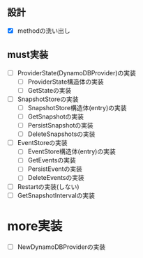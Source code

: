 ## 設計
- [x] methodの洗い出し

## must実装
- [ ] ProviderState(DynamoDBProvider)の実装
  - [ ] ProviderState構造体の実装
  - [ ] GetStateの実装
- [ ] SnapshotStoreの実装
  - [ ] SnapshotStore構造体(entry)の実装
  - [ ] GetSnapshotの実装
  - [ ] PersistSnapshotの実装
  - [ ] DeleteSnapshotsの実装
- [ ] EventStoreの実装
  - [ ] EventStore構造体(entry)の実装
  - [ ] GetEventsの実装
  - [ ] PersistEventの実装
  - [ ] DeleteEventsの実装
- [ ] Restartの実装(しない)
- [ ] GetSnapshotIntervalの実装
# more実装
- [ ] NewDynamoDBProviderの実装